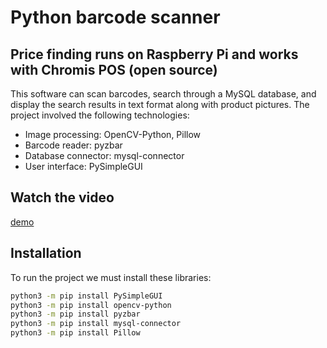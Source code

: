 # Python barcode scanner

## Price finding runs on Raspberry Pi and works with Chromis POS (open source)

This software can scan barcodes, search through a MySQL database, and display the search results in text format along with product pictures. The project involved the following technologies:
* Image processing: OpenCV-Python, Pillow
* Barcode reader: pyzbar
* Database connector: mysql-connector
* User interface: PySimpleGUI


## Watch the video
[demo](https://youtu.be/V8kfelPyRPI)


## Installation
To run the project we must install these libraries: 

  ```bash
python3 -m pip install PySimpleGUI
python3 -m pip install opencv-python
python3 -m pip install pyzbar
python3 -m pip install mysql-connector
python3 -m pip install Pillow

   ```

